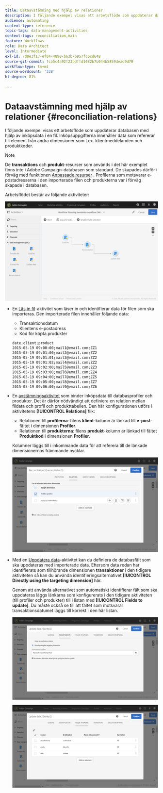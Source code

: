 ```yaml
---
title: Dataavstämning med hjälp av relationer
description: I följande exempel visas ett arbetsflöde som uppdaterar databasen med hjälp av inköpsdata i en fil.
audience: automating
content-type: reference
topic-tags: data-management-activities
context-tags: reconciliation,main
feature: Workflows
role: Data Architect
level: Intermediate
exl-id: 7d0e3f17-ef04-4890-b63b-6957fc6cd648
source-git-commit: fcb5c4a92f23bdffd1082b7b044b5859dead9d70
workflow-type: tm+mt
source-wordcount: '338'
ht-degree: 81%

---
```


# Dataavstämning med hjälp av relationer {#reconciliation-relations}

I följande exempel visas ett arbetsflöde som uppdaterar databasen med hjälp av inköpsdata i en fil.  Inköpsuppgifterna innehåller data som refererar till element från andra dimensioner som t.ex. klientmeddelanden och produktkoder.

>[!NOTE]
>
>De **transaktions** och **produkt**-resurser som används i det här exemplet finns inte i Adobe Campaign-databasen som standard.  De skapades därför i förväg med funktionen [Anpassade resurser](../../developing/using/data-model-concepts.md) .  Profilerna som motsvarar e-postadresserna i den importerade filen och produkterna var i förväg skapade i databasen.

Arbetsflödet består av följande aktiviteter:

![](assets/reconciliation_example1.png)

* En [Läs in fil](../../automating/using/load-file.md)-aktivitet som läser in och identifierar data för filen som ska importeras. Den importerade filen innehåller följande data:

   * Transaktionsdatum
   * Klientens e-postadress
   * Kod för köpta produkter

  ```
  date;client;product
  2015-05-19 09:00:00;mail1@email.com;ZZ1
  2015-05-19 09:01:00;mail2@email.com;ZZ2
  2015-05-19 09:01:01;mail3@email.com;ZZ2
  2015-05-19 09:01:02;mail4@email.com;ZZ2
  2015-05-19 09:02:00;mail5@email.com;ZZ3
  2015-05-19 09:03:00;mail6@email.com;ZZ4
  2015-05-19 09:04:00;mail7@email.com;ZZ5
  2015-05-19 09:05:00;mail8@email.com;ZZ7
  2015-05-19 09:06:00;mail9@email.com;ZZ6
  ```

* En [avstämningsaktivitet](../../automating/using/reconciliation.md) som binder inköpsdata till databasprofiler och produkter. Det är därför nödvändigt att definiera en relation mellan fildata och profil och produkttabellen.  Den här konfigurationen utförs i aktivitetens **[!UICONTROL Relations]** flik:

   * Relationen till **profilerna**: filens **klient**-kolumn är länkad till **e-post**-fältet i dimensionen **Profiler**.
   * Relationen till **produkterna**: filens **produkt**-kolumn är länkad till fältet **Produktkod** i dimensionen **Profiler**.

  Kolumner läggs till i inkommande data för att referera till de länkade dimensionernas främmande nycklar.

  ![](assets/reconciliation_example3.png)

* Med en [Uppdatera data](../../automating/using/update-data.md)-aktivitet kan du definiera de databasfält som ska uppdateras med importerade data. Eftersom data redan har identifierats som tillhörande dimensionen **transaktioner** i den tidigare aktiviteten så kan du använda identifieringsalternativet **[!UICONTROL Directly using the targeting dimension]** här.

  Genom att använda alternativet som automatiskt identifierar fält som ska uppdateras läggs länkarna som konfigurerats i den tidigare aktiviteten (till profiler och produkter) till i listan med **[!UICONTROL Fields to update]**.  Du måste också se till att fältet som motsvarar transaktionsdatumet läggs till korrekt i den här listan.

  ![](assets/reconciliation_example5.png)

  ![](assets/reconciliation_example4.png)
